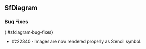 ## SfDiagram

### Bug Fixes
{:#sfdiagram-bug-fixes}

* \#222340 - Images are now rendered properly as Stencil symbol.